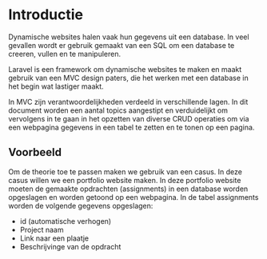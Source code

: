 Introductie
===========

Dynamische websites halen vaak hun gegevens uit een database. In veel gevallen wordt er gebruik gemaakt van een SQL om een database te creeren, vullen en te manipuleren.

Laravel is een framework om dynamische websites te maken en maakt gebruik van een MVC design paters, die het werken met een database in het begin wat lastiger maakt.

In MVC zijn verantwoordelijkheden verdeeld in verschillende lagen. In dit document worden een aantal topics aangestipt en verduidelijkt om vervolgens in te gaan in het opzetten van diverse CRUD operaties om via een webpagina gegevens in een tabel te zetten en te tonen op een pagina.

Voorbeeld
---------

Om de theorie toe te passen maken we gebruik van een casus. In deze casus willen we een portfolio website maken. In deze portfolio website moeten de gemaakte opdrachten (assignments) in een database worden opgeslagen en worden getoond op een webpagina. In de tabel assignments worden de volgende gegevens opgeslagen:

* id (automatische verhogen)
* Project naam
* Link naar een plaatje
* Beschrijvinge van de opdracht

